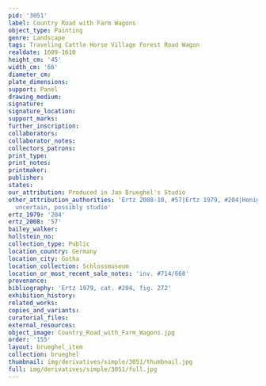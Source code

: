 ```yaml
---
pid: '3051'
label: Country Road with Farm Wagons
object_type: Painting
genre: Landscape
tags: Traveling Cattle Horse Village Forest Road Wagon
realdate: 1609-1610
height_cm: '45'
width_cm: '66'
diameter_cm: 
plate_dimensions: 
support: Panel
drawing_medium: 
signature: 
signature_location: 
support_marks: 
further_inscription: 
collaborators: 
collaborator_notes: 
collectors_patrons: 
print_type: 
print_notes: 
printmaker: 
publisher: 
states: 
our_attribution: Produced in Jan Brueghel's Studio
other_attribution_authorities: 'Ertz 2008-10, #57|Ertz 1979, #204|Honig database as
  uncertain, possibly studio'
ertz_1979: '204'
ertz_2008: '57'
bailey_walker: 
hollstein_no: 
collection_type: Public
location_country: Germany
location_city: Gotha
location_collection: Schlossmuseum
location_or_most_recent_sale_notes: 'inv. #714/668'
provenance: 
bibliography: 'Ertz 1979, cat. #204, fig. 272'
exhibition_history: 
related_works: 
copies_and_variants: 
curatorial_files: 
external_resources: 
object_image: Country_Road_with_Farm_Wagons.jpg
order: '155'
layout: brueghel_item
collection: brueghel
thumbnail: img/derivatives/simple/3051/thumbnail.jpg
full: img/derivatives/simple/3051/full.jpg
---
```

